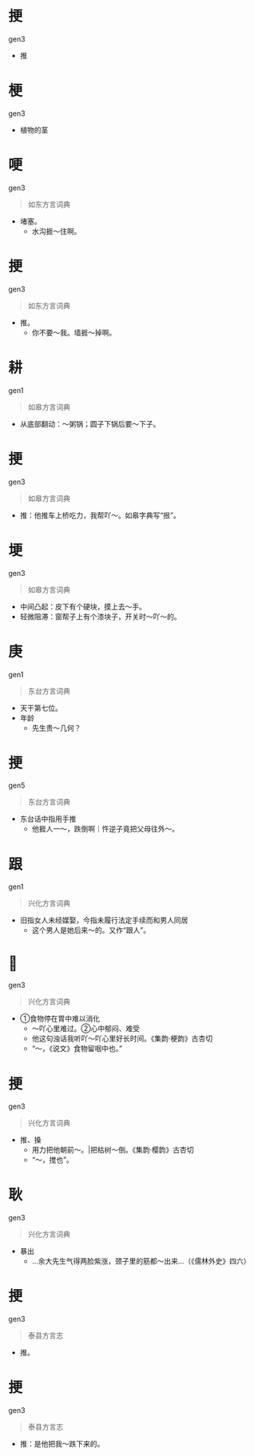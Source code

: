 # 挭
gen3
- 推

# 梗
gen3
- 植物的茎

# 哽
gen3
> 如东方言词典
- 堵塞。
  - 水沟捱～住啊。

# 挭
gen3
> 如东方言词典
- 推。
  - 你不要～我。墙捱～掉啊。

# 耕
gen1
> 如皋方言词典
- 从底部翻动：～粥锅；圆子下锅后要～下子。

# 挭
gen3
> 如皋方言词典
- 推：他推车上桥吃力，我帮吖～。如皋字典写“拫”。

# 埂
gen3
> 如皋方言词典
- 中间凸起：皮下有个硬块，摸上去～手。
- 轻微阻滞：窗帮子上有个漆块子，开关时～吖～的。

# 庚
gen1
> 东台方言词典
- 天干第七位。
- 年龄
  - 先生贵～几何？

# 挭
gen5
> 东台方言词典
- 东台话中指用手推
  - 他捱人一～，跌倒啊｜忤逆子竟把父母往外～。

# 跟
gen1
> 兴化方言词典
- 旧指女人未经媒娶，今指未履行法定手续而和男人同居
  - 这个男人是她后来～的。又作“跟人”。

# 𦛟
gen3
> 兴化方言词典
- ①食物停在胃中难以消化
  - ～吖心里难过。②心中郁闷、难受
  - 他这句浊话我听吖～吖心里好长时间。《集韵·梗韵》古杏切
  - “～，《说文》食物留咽中也。”

# 挭
gen3
> 兴化方言词典
- 推、搡
  - 用力把他朝前～。|把枯树～倒。《集韵·樱韵》古杏切
  - “～，搅也”。

# 耿
gen3
> 兴化方言词典
- 暴出
  - …余大先生气得两脸紫涨，颈子里的筋都～出来…（《儒林外史》四六）

# 挭
gen3
> 泰县方言志
- 推。

# 挭
gen3
> 泰县方言志
- 推：是他把我～跌下来的。
